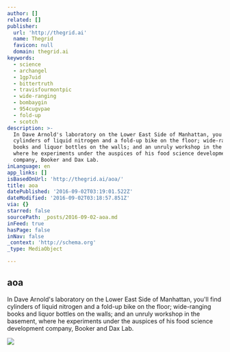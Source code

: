 ```yaml
---
author: []
related: []
publisher:
  url: 'http://thegrid.ai'
  name: Thegrid
  favicon: null
  domain: thegrid.ai
keywords:
  - science
  - archangel
  - 1gp7uid
  - bittertruth
  - travisfourmontpic
  - wide-ranging
  - bombaygin
  - 954cugvpae
  - fold-up
  - scotch
description: >-
  In Dave Arnold's laboratory on the Lower East Side of Manhattan, you'll find
  cylinders of liquid nitrogen and a fold-up bike on the floor; wide-ranging
  books and liquor bottles on the walls; and an unruly workshop in the basement,
  where he experiments under the auspices of his food science development
  company, Booker and Dax Lab.
inLanguage: en
app_links: []
isBasedOnUrl: 'http://thegrid.ai/aoa/'
title: aoa
datePublished: '2016-09-02T03:19:01.522Z'
dateModified: '2016-09-02T03:18:57.851Z'
via: {}
starred: false
sourcePath: _posts/2016-09-02-aoa.md
inFeed: true
hasPage: false
inNav: false
_context: 'http://schema.org'
_type: MediaObject

---
```

<article style=""><h1>aoa</h1><p>In Dave Arnold's laboratory on the Lower East Side of Manhattan, you'll find cylinders of liquid nitrogen and a fold-up bike on the floor; wide-ranging books and liquor bottles on the walls; and an unruly workshop in the basement, where he experiments under the auspices of his food science development company, Booker and Dax Lab.</p><img src="https://s3-us-west-2.amazonaws.com/the-grid-img/p/6c86fa5a90dd2f35f18e4cc209a5869799440324.png" /></article>